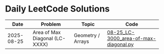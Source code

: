 # Daily LeetCode Solutions

| Date       | Problem | Topic | Code |
|------------|---------|-------|------|
| 2025-08-25 | Area of Max Diagonal (LC-XXXX) | Geometry / Arrays | [08-25_LC-3000_area-of-max-diagonal.py](2025/08-25_LC-XXXX_area-of-max-diagonal.py) |
